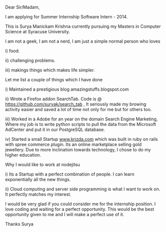Dear Sir/Madam,

I am applying for Summer Internship Software Intern - 2014. 

This is Surya Manickam Krishna currently pursuing my Masters in Computer Science at Syracuse University. 

I am not a geek, I am not a nerd, I am just a simple normal person who loves 

i) food.

ii) challenging problems.

iii) makings things which makes life simpler.



Let me list a couple of things which I have done

i) Maintained a prestigious blog amazingstuffs.blogspot.com 

ii) Wrote a Firefox addon SearchTab. Code is @ https://github.com/suryak/search_tab , It seriously made my browing activity easier and saved a lot of time not only for me but for others too.

iii) Worked in a Adobe for an year on the domain Search Engine Marketing, Where my job is to write python scripts to pull the data from the Microsoft AdCenter and put it in our PostgreSQL database. 

iv) Started a small Startup www.krizda.com which was built in ruby on rails with spree commerce plugin. Its an online marketplace selling gold jewellery. Due to more inclination towards technology, I chose to do my higher education. 




Why I would like to work at nodejitsu

i) Its a Startup with a perfect combination of people. I can learn exponentially all the new things. 

ii) Cloud computing and server side programming is what I want to work on. It perfectly matches my interest. 



I would be very glad if you could consider me for the internship position. I love coding and waiting for a perfect opportunity. This would be the best opportunity given to me and I will make a perfect use of it. 


Thanks
Surya
